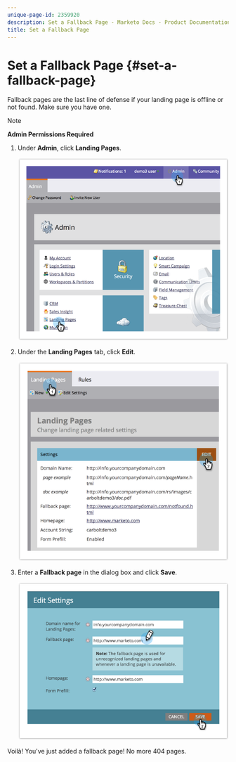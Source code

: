 ```yaml
---
unique-page-id: 2359920
description: Set a Fallback Page - Marketo Docs - Product Documentation
title: Set a Fallback Page
---
```


# Set a Fallback Page {#set-a-fallback-page}

Fallback pages are the last line of defense if your landing page is offline or not found. Make sure you have one.

>[!NOTE]
>
>**Admin Permissions Required**

1. Under **Admin**, click **Landing Pages**.

     ![](assets/image2014-9-10-12-3a7-3a22.png)

1. Under the **Landing Pages** tab, click **Edit**.

   ![](assets/image2014-9-10-12-3a7-3a5.png)

1. Enter a **Fallback page** in the dialog box and click **Save**.

   ![](assets/image2014-9-10-12-3a6-3a2.png)

Voilà! You've just added a fallback page! No more 404 pages.
